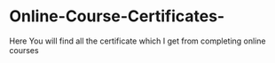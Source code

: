 # Online-Course-Certificates-
Here You will find all the certificate which I get from completing online courses 

